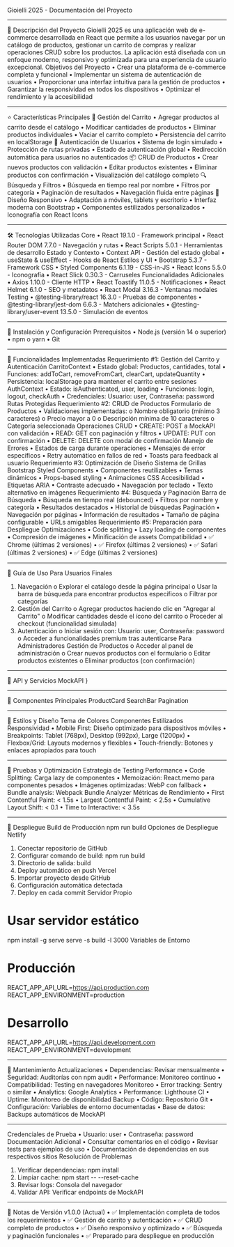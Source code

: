 Gioielli 2025 - Documentación del Proyecto
________________________________________
📖 Descripción del Proyecto
Gioielli 2025 es una aplicación web de e-commerce desarrollada en React que permite a los usuarios navegar por un catálogo de productos, gestionar un carrito de compras y realizar operaciones CRUD sobre los productos. La aplicación está diseñada con un enfoque moderno, responsivo y optimizada para una experiencia de usuario excepcional.
Objetivos del Proyecto
•	Crear una plataforma de e-commerce completa y funcional
•	Implementar un sistema de autenticación de usuarios
•	Proporcionar una interfaz intuitiva para la gestión de productos
•	Garantizar la responsividad en todos los dispositivos
•	Optimizar el rendimiento y la accesibilidad
________________________________________
⭐ Características Principales
🛒 Gestión del Carrito
•	Agregar productos al carrito desde el catálogo
•	Modificar cantidades de productos
•	Eliminar productos individuales
•	Vaciar el carrito completo
•	Persistencia del carrito en localStorage
🔐 Autenticación de Usuarios
•	Sistema de login simulado
•	Protección de rutas privadas
•	Estado de autenticación global
•	Redirección automática para usuarios no autenticados
📦 CRUD de Productos
•	Crear nuevos productos con validación
•	Editar productos existentes
•	Eliminar productos con confirmación
•	Visualización del catálogo completo
🔍 Búsqueda y Filtros
•	Búsqueda en tiempo real por nombre
•	Filtros por categoría
•	Paginación de resultados
•	Navegación fluida entre páginas
📱 Diseño Responsivo
•	Adaptación a móviles, tablets y escritorio
•	Interfaz moderna con Bootstrap
•	Componentes estilizados personalizados
•	Iconografía con React Icons
________________________________________
🛠️ Tecnologías Utilizadas
Core
•	React 19.1.0 - Framework principal
•	React Router DOM 7.7.0 - Navegación y rutas
•	React Scripts 5.0.1 - Herramientas de desarrollo
Estado y Contexto
•	Context API - Gestión del estado global
•	useState & useEffect - Hooks de React
Estilos y UI
•	Bootstrap 5.3.7 - Framework CSS
•	Styled Components 6.1.19 - CSS-in-JS
•	React Icons 5.5.0 - Iconografía
•	React Slick 0.30.3 - Carruseles
Funcionalidades Adicionales
•	Axios 1.10.0 - Cliente HTTP
•	React Toastify 11.0.5 - Notificaciones
•	React Helmet 6.1.0 - SEO y metadatos
•	React Modal 3.16.3 - Ventanas modales
Testing
•	@testing-library/react 16.3.0 - Pruebas de componentes
•	@testing-library/jest-dom 6.6.3 - Matchers adicionales
•	@testing-library/user-event 13.5.0 - Simulación de eventos
________________________________________
🚀 Instalación y Configuración
Prerequisitos
•	Node.js (versión 14 o superior)
•	npm o yarn
•	Git
________________________________________
🎯 Funcionalidades Implementadas
Requerimiento #1: Gestión del Carrito y Autenticación
CarritoContext
•	Estado global: Productos, cantidades, total
•	Funciones: addToCart, removeFromCart, clearCart, updateQuantity
•	Persistencia: localStorage para mantener el carrito entre sesiones
AuthContext
•	Estado: isAuthenticated, user, loading
•	Funciones: login, logout, checkAuth
•	Credenciales: Usuario: user, Contraseña: password
Rutas Protegidas
Requerimiento #2: CRUD de Productos
Formulario de Productos
•	Validaciones implementadas: 
o	Nombre obligatorio (mínimo 3 caracteres)
o	Precio mayor a 0
o	Descripción mínima de 10 caracteres
o	Categoría seleccionada
Operaciones CRUD
•	CREATE: POST a MockAPI con validación
•	READ: GET con paginación y filtros
•	UPDATE: PUT con confirmación
•	DELETE: DELETE con modal de confirmación
Manejo de Errores
•	Estados de carga durante operaciones
•	Mensajes de error específicos
•	Retry automático en fallos de red
•	Toasts para feedback al usuario
Requerimiento #3: Optimización de Diseño
Sistema de Grillas Bootstrap
Styled Components
•	Componentes reutilizables
•	Temas dinámicos
•	Props-based styling
•	Animaciones CSS
Accesibilidad
•	Etiquetas ARIA
•	Contraste adecuado
•	Navegación por teclado
•	Texto alternativo en imágenes
Requerimiento #4: Búsqueda y Paginación
Barra de Búsqueda
•	Búsqueda en tiempo real (debounced)
•	Filtros por nombre y categoría
•	Resultados destacados
•	Historial de búsquedas
Paginación
•	Navegación por páginas
•	Información de resultados
•	Tamaño de página configurable
•	URLs amigables
Requerimiento #5: Preparación para Despliegue
Optimizaciones
•	Code splitting
•	Lazy loading de componentes
•	Compresión de imágenes
•	Minificación de assets
Compatibilidad
•	✅ Chrome (últimas 2 versiones)
•	✅ Firefox (últimas 2 versiones)
•	✅ Safari (últimas 2 versiones)
•	✅ Edge (últimas 2 versiones)
________________________________________
📱 Guía de Uso
Para Usuarios Finales
1.	Navegación
o	Explorar el catálogo desde la página principal
o	Usar la barra de búsqueda para encontrar productos específicos
o	Filtrar por categorías
2.	Gestión del Carrito
o	Agregar productos haciendo clic en "Agregar al Carrito"
o	Modificar cantidades desde el ícono del carrito
o	Proceder al checkout (funcionalidad simulada)
3.	Autenticación
o	Iniciar sesión con: Usuario: user, Contraseña: password
o	Acceder a funcionalidades premium tras autenticarse
Para Administradores
Gestión de Productos
o	Acceder al panel de administración
o	Crear nuevos productos con el formulario
o	Editar productos existentes
o	Eliminar productos (con confirmación)
________________________________________
🔧 API y Servicios
MockAPI }
________________________________________
🧩 Componentes Principales
ProductCard
SearchBar
Pagination

________________________________________
🎨 Estilos y Diseño
Tema de Colores
Componentes Estilizados
Responsividad
•	Mobile First: Diseño optimizado para dispositivos móviles
•	Breakpoints: Tablet (768px), Desktop (992px), Large (1200px)
•	Flexbox/Grid: Layouts modernos y flexibles
•	Touch-friendly: Botones y enlaces apropiados para touch
________________________________________
🧪 Pruebas y Optimización
Estrategia de Testing
Performance
•	Code Splitting: Carga lazy de componentes
•	Memoización: React.memo para componentes pesados
•	Imágenes optimizadas: WebP con fallback
•	Bundle analysis: Webpack Bundle Analyzer
Métricas de Rendimiento
•	First Contentful Paint: < 1.5s
•	Largest Contentful Paint: < 2.5s
•	Cumulative Layout Shift: < 0.1
•	Time to Interactive: < 3.5s
________________________________________
🚀 Despliegue
Build de Producción
npm run build
Opciones de Despliegue
Netlify
1.	Conectar repositorio de GitHub
2.	Configurar comando de build: npm run build
3.	Directorio de salida: build
4.	Deploy automático en push
Vercel
1.	Importar proyecto desde GitHub
2.	Configuración automática detectada
3.	Deploy en cada commit
Servidor Propio
# Usar servidor estático
npm install -g serve
serve -s build -l 3000
Variables de Entorno
# Producción
REACT_APP_API_URL=https://api.production.com
REACT_APP_ENVIRONMENT=production

# Desarrollo
REACT_APP_API_URL=https://api.development.com
REACT_APP_ENVIRONMENT=development
________________________________________
🔧 Mantenimiento
Actualizaciones
•	Dependencias: Revisar mensualmente
•	Seguridad: Auditorías con npm audit
•	Performance: Monitoreo continuo
•	Compatibilidad: Testing en navegadores
Monitoreo
•	Error tracking: Sentry o similar
•	Analytics: Google Analytics
•	Performance: Lighthouse CI
•	Uptime: Monitoreo de disponibilidad
Backup
•	Código: Repositorio Git
•	Configuración: Variables de entorno documentadas
•	Base de datos: Backups automáticos de MockAPI
________________________________________
Credenciales de Prueba
•	Usuario: user
•	Contraseña: password
Documentación Adicional
•	Consultar comentarios en el código
•	Revisar tests para ejemplos de uso
•	Documentación de dependencias en sus respectivos sitios
Resolución de Problemas
1.	Verificar dependencias: npm install
2.	Limpiar cache: npm start -- --reset-cache
3.	Revisar logs: Consola del navegador
4.	Validar API: Verificar endpoints de MockAPI
________________________________________
📝 Notas de Versión
v1.0.0 (Actual)
•	✅ Implementación completa de todos los requerimientos
•	✅ Gestión de carrito y autenticación
•	✅ CRUD completo de productos
•	✅ Diseño responsivo y optimizado
•	✅ Búsqueda y paginación funcionales
•	✅ Preparado para despliegue en producción
